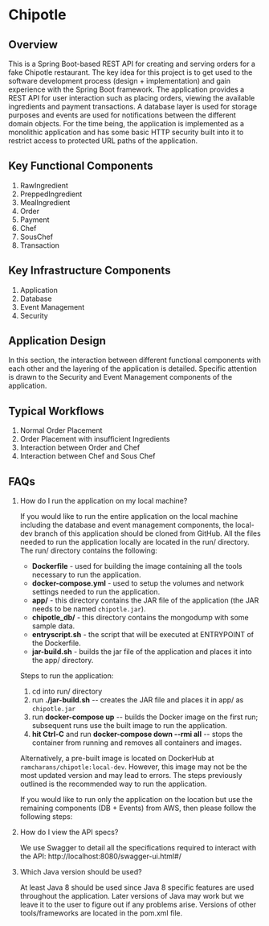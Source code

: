 # Chipotle

##  Overview
This is a Spring Boot-based REST API for creating and serving orders for a fake Chipotle restaurant. 
The key idea for this project is to get used to the software development process (design + implementation) and gain
experience with the Spring Boot framework. The application provides a REST API for user interaction such as placing orders,
viewing the available ingredients and payment transactions. A database layer is used for storage purposes and events are
used for notifications between the different domain objects. For the time being, the application is implemented as a 
monolithic application and has some basic HTTP security built into it to restrict access to protected URL paths of the 
application.

## Key Functional Components
1. RawIngredient
2. PreppedIngredient
3. MealIngredient
4. Order
5. Payment
6. Chef
7. SousChef
8. Transaction

## Key Infrastructure Components
1. Application
2. Database
3. Event Management
4. Security

## Application Design
In this section, the interaction between different functional components with each other and the layering of the 
application is detailed. Specific attention is drawn to the Security and Event Management components of the application. 

## Typical Workflows
1. Normal Order Placement
2. Order Placement with insufficient Ingredients
3. Interaction between Order and Chef
4. Interaction between Chef and Sous Chef

## FAQs   
1. How do I run the application on my local machine?
   
   If you would like to run the entire application on the local machine including the database and event management 
   components, the local-dev branch of this application should be cloned from GitHub. All the files needed to run the 
   application locally are located in the run/ directory. The run/ directory contains the following:
   - **Dockerfile** - used for building the image containing all the tools necessary to run the application.
   - **docker-compose.yml** - used to setup the volumes and network settings needed to run the application. 
   - **app/** - this directory contains the JAR file of the application (the JAR needs to be named `chipotle.jar`). 
   - **chipotle_db/** - this directory contains the mongodump with some sample data.
   - **entryscript.sh** - the script that will be executed at ENTRYPOINT of the Dockerfile.  
   - **jar-build.sh** - builds the jar file of the application and places it into the app/ directory.
   
   Steps to run the application:
   1. cd into run/ directory
   2. run **./jar-build.sh** -- creates the JAR file and places it in app/ as `chipotle.jar`
   3. run **docker-compose up** -- builds the Docker image on the first run; subsequent runs use the built image to run the application.
   4. **hit Ctrl-C** and run **docker-compose down --rmi all** -- stops the container from running and removes all containers and images.
   
   Alternatively, a pre-built image is located on DockerHub at `ramcharans/chipotle:local-dev`. However, this image may not be the most 
   updated version and may lead to errors. The steps previously outlined is the recommended way to run the application.  
   
   If you would like to run only the application on the location but use the remaining components (DB + Events) from 
   AWS, then please follow the following steps: <the URL of the running application>
   
2. How do I view the API specs?
    
   We use Swagger to detail all the specifications required to interact with the API: http://localhost:8080/swagger-ui.html#/
 
3. Which Java version should be used?
   
   At least Java 8 should be used since Java 8 specific features are used throughout the application. Later versions 
   of Java may work but we leave it to the user to figure out if any problems arise. Versions of other tools/frameworks 
   are located in the pom.xml file.  